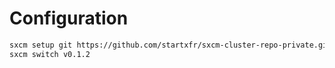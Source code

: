 # Configuration

```bash
sxcm setup git https://github.com/startxfr/sxcm-cluster-repo-private.git stable
sxcm switch v0.1.2
```
